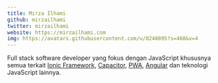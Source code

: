 ```yaml
---
title: Mirza Ilhami
github: mirzailhami
twitter: mirzailhami
website: https://mirzailhami.com
img: https://avatars.githubusercontent.com/u/8240895?s=460&v=4
---
```


Full stack software developer yang fokus dengan JavaScript khususnya semua terkait <a href="/tags/ionic-framework">Ionic Framework</a>, <a href="/tags/capacitorjs">Capacitor</a>, <a href="/tags/pwa">PWA</a>, <a href="/tags/angular">Angular</a> dan teknologi JavaScript lainnya.